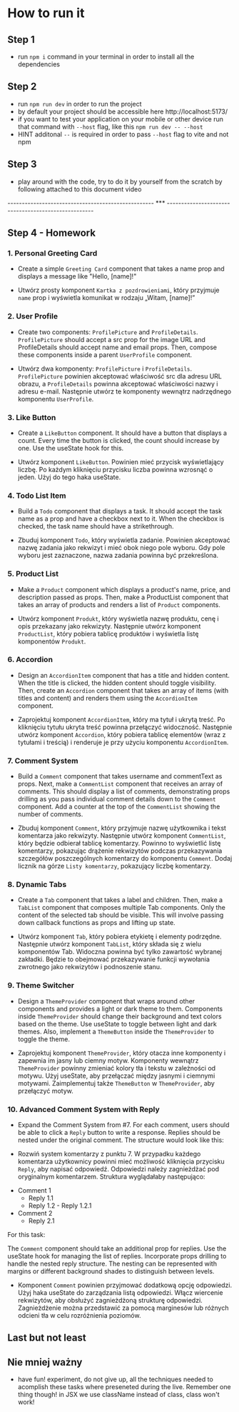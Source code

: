 # How to run it

## Step 1

- run `npm i` command in your terminal in order to install all the dependencies

## Step 2

- run `npm run dev` in order to run the project
- by default your project should be accessible here http://localhost:5173/
- if you want to test your application on your mobile or other device run that command with `--host` flag, like this `npm run dev -- --host`
- HINT additonal `--` is required in order to pass `--host` flag to vite and not npm

## Step 3

- play around with the code, try to do it by yourself from the scratch by following attached to this document video

--------------------------------------------------- *** ---------------------------------------------------- 

## Step 4 - Homework

  ### 1. Personal Greeting Card

  - Create a simple `Greeting Card` component that takes a name prop and displays a message like "Hello, [name]!"

  * Utwórz prosty komponent `Kartka z pozdrowieniami`, który przyjmuje `name` prop i wyświetla komunikat w rodzaju „Witam, [name]!”

### 2. User Profile

- Create two components: `ProfilePicture` and `ProfileDetails`. `ProfilePicture` should accept a src prop for the image URL and ProfileDetails should accept name and email props. Then, compose these components inside a parent `UserProfile` component.

* Utwórz dwa komponenty: `ProfilePicture` i `ProfileDetails`. `ProfilePicture` powinien akceptować właściwość src dla adresu URL obrazu, a `ProfileDetails` powinna akceptować właściwości nazwy i adresu e-mail. Następnie utwórz te komponenty wewnątrz nadrzędnego komponentu `UserProfile`.

### 3. Like Button

- Create a `LikeButton` component. It should have a button that displays a count. Every time the button is clicked, the count should increase by one. Use the useState hook for this.

* Utwórz komponent `LikeButton`. Powinien mieć przycisk wyświetlający liczbę. Po każdym kliknięciu przycisku liczba powinna wzrosnąć o jeden. Użyj do tego haka useState.

### 4. Todo List Item

- Build a `Todo` component that displays a task. It should accept the task name as a prop and have a checkbox next to it. When the checkbox is checked, the task name should have a strikethrough.

* Zbuduj komponent `Todo`, który wyświetla zadanie. Powinien akceptować nazwę zadania jako rekwizyt i mieć obok niego pole wyboru. Gdy pole wyboru jest zaznaczone, nazwa zadania powinna być przekreślona.

### 5. Product List

- Make a `Product` component which displays a product's name, price, and description passed as props. Then, make a ProductList component that takes an array of products and renders a list of `Product` components.

* Utwórz komponent `Produkt`, który wyświetla nazwę produktu, cenę i opis przekazany jako rekwizyty. Następnie utwórz komponent `ProductList`, który pobiera tablicę produktów i wyświetla listę komponentów `Produkt`.

### 6. Accordion

- Design an `AccordionItem` component that has a title and hidden content. When the title is clicked, the hidden content should toggle visibility. Then, create an `Accordion` component that takes an array of items (with titles and content) and renders them using the `AccordionItem` component.

* Zaprojektuj komponent `AccordionItem`, który ma tytuł i ukrytą treść. Po kliknięciu tytułu ukryta treść powinna przełączyć widoczność. Następnie utwórz komponent `Accordion`, który pobiera tablicę elementów (wraz z tytułami i treścią) i renderuje je przy użyciu komponentu `AccordionItem`.

### 7. Comment System

- Build a `Comment` component that takes username and commentText as props. Next, make a `CommentList` component that receives an array of comments. This should display a list of comments, demonstrating props drilling as you pass individual comment details down to the `Comment` component. Add a counter at the top of the `CommentList` showing the number of comments.

* Zbuduj komponent `Comment`, który przyjmuje nazwę użytkownika i tekst komentarza jako rekwizyty. Następnie utwórz komponent `CommentList`, który będzie odbierał tablicę komentarzy. Powinno to wyświetlić listę komentarzy, pokazując drążenie rekwizytów podczas przekazywania szczegółów poszczególnych komentarzy do komponentu `Comment`. Dodaj licznik na górze `Listy komentarzy`, pokazujący liczbę komentarzy.

### 8. Dynamic Tabs

- Create a `Tab` component that takes a label and children. Then, make a `TabList` component that composes multiple Tab components. Only the content of the selected tab should be visible. This will involve passing down callback functions as props and lifting up state.

* Utwórz komponent `Tab`, który pobiera etykietę i elementy podrzędne. Następnie utwórz komponent `TabList`, który składa się z wielu komponentów Tab. Widoczna powinna być tylko zawartość wybranej zakładki. Będzie to obejmować przekazywanie funkcji wywołania zwrotnego jako rekwizytów i podnoszenie stanu.

### 9. Theme Switcher

- Design a `ThemeProvider` component that wraps around other components and provides a light or dark theme to them. Components inside `ThemeProvider` should change their background and text colors based on the theme. Use useState to toggle between light and dark themes. Also, implement a `ThemeButton` inside the `ThemeProvider` to toggle the theme.

* Zaprojektuj komponent `ThemeProvider`, który otacza inne komponenty i zapewnia im jasny lub ciemny motyw. Komponenty wewnątrz `ThemeProvider` powinny zmieniać kolory tła i tekstu w zależności od motywu. Użyj useState, aby przełączać między jasnymi i ciemnymi motywami. Zaimplementuj także `ThemeButton` w `ThemeProvider`, aby przełączyć motyw.

### 10. Advanced Comment System with Reply

- Expand the Comment System from #7. For each comment, users should be able to click a `Reply` button to write a response. Replies should be nested under the original comment. The structure would look like this:

* Rozwiń system komentarzy z punktu 7. W przypadku każdego komentarza użytkownicy powinni mieć możliwość kliknięcia przycisku `Reply`, aby napisać odpowiedź. Odpowiedzi należy zagnieżdżać pod oryginalnym komentarzem. Struktura wyglądałaby następująco:

- Comment 1
  - Reply 1.1
  - Reply 1.2 - Reply 1.2.1
- Comment 2
  - Reply 2.1
  
For this task:

The `Comment` component should take an additional prop for replies.
Use the useState hook for managing the list of replies.
Incorporate props drilling to handle the nested reply structure.
The nesting can be represented with margins or different background shades to distinguish between levels.

* Komponent `Comment` powinien przyjmować dodatkową opcję odpowiedzi.
Użyj haka useState do zarządzania listą odpowiedzi.
Włącz wiercenie rekwizytów, aby obsłużyć zagnieżdżoną strukturę odpowiedzi.
Zagnieżdżenie można przedstawić za pomocą marginesów lub różnych odcieni tła w celu rozróżnienia poziomów.

## Last but not least
## Nie mniej ważny

- have fun! experiment, do not give up, all the techniques needed to acomplish these tasks where preseneted during the live. Remember one thing though! in JSX we use className instead of class, class won't work!
